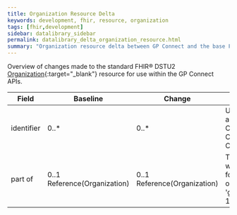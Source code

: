 ```yaml
---
title: Organization Resource Delta
keywords: development, fhir, resource, organization
tags: [fhir,development]
sidebar: datalibrary_sidebar
permalink: datalibrary_delta_organization_resource.html
summary: "Organization resource delta between GP Connect and the base FHIR resource."
---
```

			
Overview of changes made to the standard FHIR&reg; DSTU2 [Organization](https://www.hl7.org/fhir/DSTU2/organization.html){:target="_blank"} resource for use within the GP Connect APIs.

<table>
	<thead>
		<tr>
			<th>Field</th>
			<th>Baseline</th>
			<th>Change</th>
			<th>Description</th>
		</tr>
	</thead>
	<tbody>
		<tr>
			<td>	identifier	</td>
			<td>	0..*	</td>
			<td>	0..*	</td>
			<td>	Unique identifier(s) assigned to the Organisation - uses ODS Organisation Code or ODS Site Code	</td>
		</tr>
		<tr>
			<td>	part of	</td>
			<td>	0..1 Reference(Organization)	</td>
			<td>	0..1 Reference(Organization)	</td>
			<td>	The organisation of which this organisation forms a part (for nested organisations) - uses 'gpconnectorganization-1' profile	</td>
		</tr>
</tbody>
</table>			


